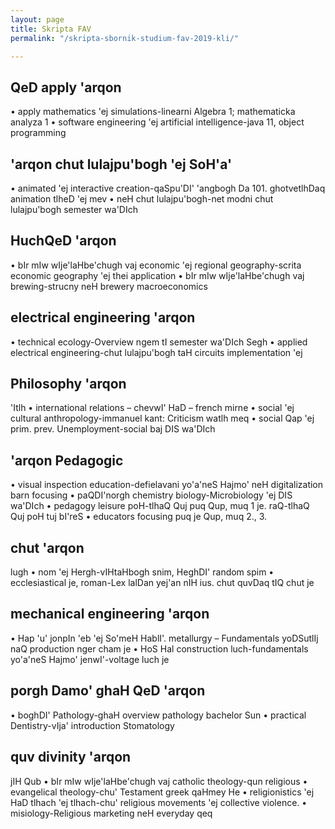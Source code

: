 ```yaml
---
layout: page
title: Skripta FAV
permalink: "/skripta-sbornik-studium-fav-2019-kli/"

---
```

## QeD apply 'arqon
• apply mathematics 'ej simulations-linearni Algebra 1; mathematicka analyza 1
• software engineering 'ej artificial intelligence-java 11, object programming

## 'arqon chut lulajpu'bogh 'ej SoH'a'
• animated 'ej interactive creation-qaSpu'DI' 'angbogh Da 101. ghotvetlhDaq animation tlheD 'ej mev
• neH chut lulajpu'bogh-net modni chut lulajpu'bogh semester wa'DIch

## HuchQeD 'arqon
• bIr mIw wIje'laHbe'chugh vaj economic 'ej regional geography-scrita economic geography 'ej thei application
• bIr mIw wIje'laHbe'chugh vaj brewing-strucny neH brewery macroeconomics

## electrical engineering 'arqon
• technical ecology-Overview ngem tI semester wa'DIch Segh
• applied electrical engineering-chut lulajpu'bogh taH circuits implementation 'ej

## Philosophy 'arqon
'Itlh • international relations – chevwI' HaD – french mirne
• social 'ej cultural anthropology-immanuel kant: Criticism watlh meq
• social Qap 'ej prim. prev. Unemployment-social baj DIS wa'DIch

## 'arqon Pedagogic
• visual inspection education-defielavani yo'a'neS Hajmo' neH digitalization barn focusing
• paQDI'norgh chemistry biology-Microbiology 'ej DIS wa'DIch
• pedagogy leisure poH-tlhaQ Quj puq Qup, muq 1 je.
raQ-tlhaQ Quj poH tuj bI'reS • educators focusing puq je Qup, muq 2., 3.

## chut 'arqon
lugh • nom 'ej Hergh-vIHtaHbogh snim, HeghDI' random spim
• ecclesiastical je, roman-Lex lalDan yej'an nIH ius. chut quvDaq tIQ chut je

## mechanical engineering 'arqon
• Hap 'u' jonpIn 'eb 'ej So'meH HablI'. metallurgy – Fundamentals yoDSutlIj naQ production nger cham je
• HoS Hal construction luch-fundamentals yo'a'neS Hajmo' jenwI'-voltage luch je

## porgh Damo' ghaH QeD 'arqon
• boghDI' Pathology-ghaH overview pathology bachelor Sun
• practical Dentistry-vIja' introduction Stomatology

## quv divinity 'arqon
jIH Qub • bIr mIw wIje'laHbe'chugh vaj catholic theology-qun religious
• evangelical theology-chu' Testament greek qaHmey He
• religionistics 'ej HaD tlhach 'ej tlhach-chu' religious movements 'ej collective violence.
• misiology-Religious marketing neH everyday qeq
